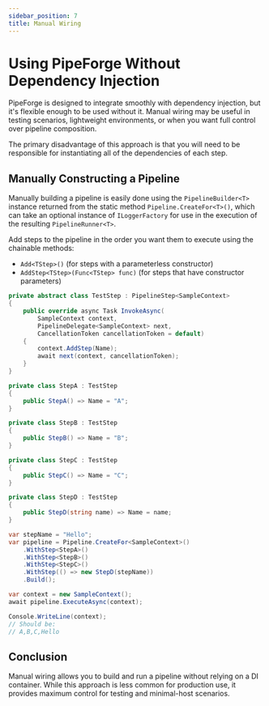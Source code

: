 ```yaml
---
sidebar_position: 7
title: Manual Wiring
---
```


# Using PipeForge Without Dependency Injection

PipeForge is designed to integrate smoothly with dependency injection, but it's flexible enough to be used without it. Manual wiring may be useful in testing scenarios, lightweight environments, or when you want full control over pipeline composition.

The primary disadvantage of this approach is that you will need to be responsible for instantiating all of the dependencies of each step.

## Manually Constructing a Pipeline

Manually building a pipeline is easily done using the `PipelineBuilder<T>` instance returned from the static method `Pipeline.CreateFor<T>()`, which can take an optional instance of `ILoggerFactory` for use in the execution of the resulting `PipelineRunner<T>`.

Add steps to the pipeline in the order you want them to execute using the chainable methods:
- `Add<TStep>()` (for steps with a parameterless constructor)
- `AddStep<TStep>(Func<TStep> func)` (for steps that have constructor parameters)

```csharp title="Steps Used"
private abstract class TestStep : PipelineStep<SampleContext>
{
    public override async Task InvokeAsync(
        SampleContext context,
        PipelineDelegate<SampleContext> next,
        CancellationToken cancellationToken = default)
    {
        context.AddStep(Name);
        await next(context, cancellationToken);
    }
}

private class StepA : TestStep
{
    public StepA() => Name = "A";
}

private class StepB : TestStep
{
    public StepB() => Name = "B";
}

private class StepC : TestStep
{
    public StepC() => Name = "C";
}

private class StepD : TestStep
{
    public StepD(string name) => Name = name;
}
```

```csharp title="Manual Pipeline Setup"
var stepName = "Hello";
var pipeline = Pipeline.CreateFor<SampleContext>()
    .WithStep<StepA>()
    .WithStep<StepB>()
    .WithStep<StepC>()
    .WithStep(() => new StepD(stepName))
    .Build();

var context = new SampleContext();
await pipeline.ExecuteAsync(context);

Console.WriteLine(context);
// Should be:
// A,B,C,Hello
```

## Conclusion

Manual wiring allows you to build and run a pipeline without relying on a DI container. While this approach is less common for production use, it provides maximum control for testing and minimal-host scenarios.